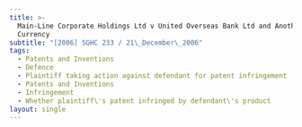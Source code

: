 ```yaml
---
title: >-
  Main-Line Corporate Holdings Ltd v United Overseas Bank Ltd and Another (First
  Currency
subtitle: "[2006] SGHC 233 / 21\_December\_2006"
tags:
  - Patents and Inventions
  - Defence
  - Plaintiff taking action against defendant for patent infringement
  - Patents and Inventions
  - Infringement
  - Whether plaintiff\'s patent infringed by defendant\'s product
layout: single
---
```


